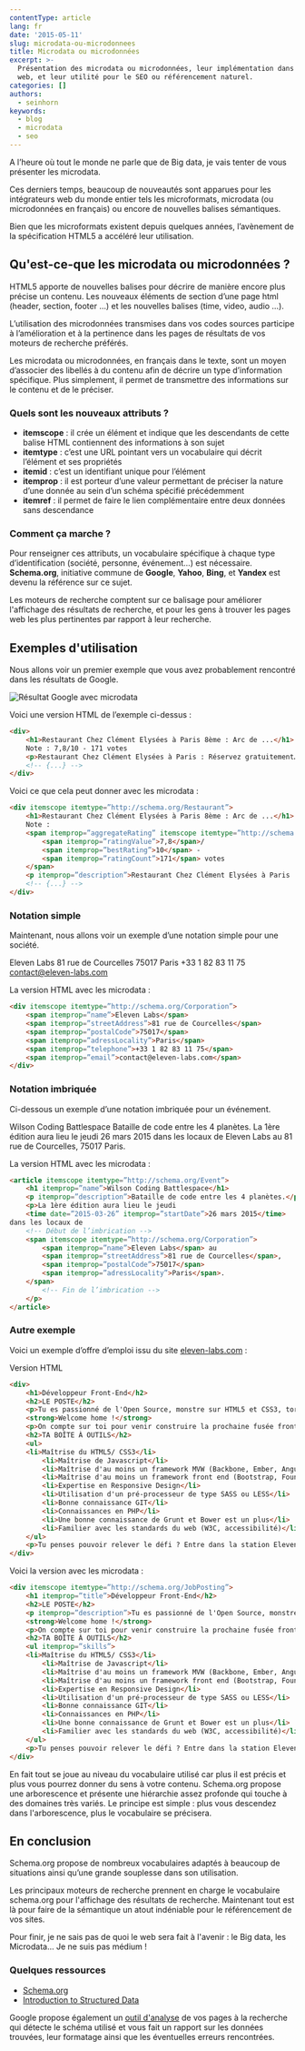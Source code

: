 ```yaml
---
contentType: article
lang: fr
date: '2015-05-11'
slug: microdata-ou-microdonnees
title: Microdata ou microdonnées
excerpt: >-
  Présentation des microdata ou microdonnées, leur implémentation dans les pages
  web, et leur utilité pour le SEO ou référencement naturel.
categories: []
authors:
  - seinhorn
keywords:
  - blog
  - microdata
  - seo
---
```


A l’heure où tout le monde ne parle que de Big data, je vais tenter de vous présenter les microdata.

Ces derniers temps, beaucoup de nouveautés sont apparues pour les intégrateurs web du monde entier tels les microformats, microdata (ou microdonnées en français) ou encore de nouvelles balises sémantiques.

Bien que les microformats existent depuis quelques années, l’avènement de la spécification HTML5 a accéléré leur utilisation.

## Qu'est-ce-que les microdata ou microdonnées ?

HTML5 apporte de nouvelles balises pour décrire de manière encore plus précise un contenu. Les nouveaux éléments de section d’une page html (header, section, footer …) et les nouvelles balises (time, video, audio …).

L’utilisation des microdonnées transmises dans vos codes sources participe à l’amélioration et à la pertinence dans les pages de résultats de vos moteurs de recherche préférés.

Les microdata ou microdonnées, en français dans le texte, sont un moyen d’associer des libellés à du contenu afin de décrire un type d’information spécifique. Plus simplement, il permet de transmettre des informations sur le contenu et de le préciser.

### Quels sont les nouveaux attributs ?

- **itemscope** : il crée un élément et indique que les descendants de cette balise HTML contiennent des informations à son sujet
- **itemtype** : c’est une URL pointant vers un vocabulaire qui décrit l’élément et ses propriétés
- **itemid** : c’est un identifiant unique pour l’élément
- **itemprop** : il est porteur d’une valeur permettant de préciser la nature d’une donnée au sein d’un schéma spécifié précédemment
- **itemref** : il permet de faire le lien complémentaire entre deux données sans descendance

### Comment ça marche ?

Pour renseigner ces attributs, un vocabulaire spécifique à chaque type d’identification (société, personne, événement…) est nécessaire. **Schema.org**, initiative commune de **Google**, **Yahoo**, **Bing**, et **Yandex** est devenu la référence sur ce sujet.

Les moteurs de recherche comptent sur ce balisage pour améliorer l'affichage des résultats de recherche, et pour les gens à trouver les pages web les plus pertinentes par rapport à leur recherche.

## Exemples d'utilisation

Nous allons voir un premier exemple que vous avez probablement rencontré dans les résultats de Google.

![Résultat Google avec microdata](/_assets/articles/2015-05-11-microdata-ou-microdonnees/Capture-decran-2015-05-06-a-09.54.20.png)

Voici une version HTML de l’exemple ci-dessus :

```html
<div>
    <h1>Restaurant Chez Clément Elysées à Paris 8ème : Arc de ...</h1>
    Note : 7,8/10 - 171 votes
    <p>Restaurant Chez Clément Elysées à Paris : Réservez gratuitement…</p>
    <!-- {...} -->
</div>
```

Voici ce que cela peut donner avec les microdata :

```html
<div itemscope itemtype=”http://schema.org/Restaurant”>
    <h1>Restaurant Chez Clément Elysées à Paris 8ème : Arc de ...</h1>
    Note :
    <span itemprop=”aggregateRating” itemscope itemtype=”http://schema.org/AggregateRating”>
        <span itemprop=”ratingValue”>7,8</span>/
        <span itemprop=”bestRating”>10</span> -
        <span itemprop=”ratingCount”>171</span> votes
    </span>
    <p itemprop=”description”>Restaurant Chez Clément Elysées à Paris : Réservez gratuitement…</p>
    <!-- {...} -->
</div>
```

### Notation simple

Maintenant, nous allons voir un exemple d’une notation simple pour une société.

Eleven Labs
81 rue de Courcelles 75017 Paris
+33 1 82 83 11 75
contact@eleven-labs.com

La version HTML avec les microdata :

```html
<div itemscope itemtype=”http://schema.org/Corporation”>
    <span itemprop=”name”>Eleven Labs</span>
    <span itemprop=”streetAddress”>81 rue de Courcelles</span>
    <span itemprop=”postalCode”>75017</span>
    <span itemprop=”adressLocality”>Paris</span>
    <span itemprop=”telephone”>+33 1 82 83 11 75</span>
    <span itemprop=”email”>contact@eleven-labs.com</span>
</div>
```

### Notation imbriquée

Ci-dessous un exemple d’une notation imbriquée pour un événement.

Wilson Coding Battlespace
Bataille de code entre les 4 planètes.
La 1ère édition aura lieu le jeudi 26 mars 2015 dans les locaux de Eleven Labs au 81 rue de Courcelles, 75017 Paris.

La version HTML avec les microdata :

```html
<article itemscope itemtype=”http://schema.org/Event”>
    <h1 itemprop=”name”>Wilson Coding Battlespace</h1>
    <p itemprop=”description”>Bataille de code entre les 4 planètes.</p>
    <p>La 1ère édition aura lieu le jeudi
    <time date=”2015-03-26” itemprop=”startDate”>26 mars 2015</time>
dans les locaux de
    <!-- Début de l’imbrication -->
    <span itemscope itemtype=”http://schema.org/Corporation”>
        <span itemprop=”name”>Eleven Labs</span> au
        <span itemprop=”streetAddress”>81 rue de Courcelles</span>,
        <span itemprop=”postalCode”>75017</span>
        <span itemprop=”adressLocality”>Paris</span>.
    </span>
        <!-- Fin de l’imbrication -->
    </p>
</article>
```

### Autre exemple

Voici un exemple d’offre d’emploi issu du site [eleven-labs.com](http://www.eleven-labs.com) :

Version HTML

```html
<div>
    <h1>Développeur Front-End</h2>
    <h2>LE POSTE</h2>
    <p>Tu es passionné de l'Open Source, monstre sur HTML5 et CSS3, torpille au babyfoot et pro du Scrum ? Tu aimes partager tes connaissances et tu es toujours prêt à tester des nouvelles technos ?</p>
    <strong>Welcome home !</strong>
    <p>On compte sur toi pour venir construire la prochaine fusée front d'Eleven Labs!</p>
    <h2>TA BOÎTE À OUTILS</h2>
    <ul>
    <li>Maîtrise du HTML5/ CSS3</li>
        <li>Maîtrise de Javascript</li>
        <li>Maîtrise d'au moins un framework MVW (Backbone, Ember, Angular...)</li>
        <li>Maîtrise d'au moins un framework front end (Bootstrap, Foundation, Pure.IO)</li>
        <li>Expertise en Responsive Design</li>
        <li>Utilisation d'un pré-processeur de type SASS ou LESS</li>
        <li>Bonne connaissance GIT</li>
        <li>Connaissances en PHP</li>
        <li>Une bonne connaissance de Grunt et Bower est un plus</li>
        <li>Familier avec les standards du web (W3C, accessibilité)</li>
    </ul>
    <p>Tu penses pouvoir relever le défi ? Entre dans la station Eleven Labs!</p>
</div>
```

Voici la version avec les microdata :

```html
<div itemscope itemtype=”http://schema.org/JobPosting”>
    <h1 itemprop=”title”>Développeur Front-End</h2>
    <h2>LE POSTE</h2>
    <p itemprop=”description”>Tu es passionné de l'Open Source, monstre sur HTML5 et CSS3, torpille au babyfoot et pro du Scrum ? Tu aimes partager tes connaissances et tu es toujours prêt à tester des nouvelles technos ?</p>
    <strong>Welcome home !</strong>
    <p>On compte sur toi pour venir construire la prochaine fusée front d'Eleven Labs!</p>
    <h2>TA BOÎTE À OUTILS</h2>
    <ul itemprop=”skills”>
    <li>Maîtrise du HTML5/ CSS3</li>
        <li>Maîtrise de Javascript</li>
        <li>Maîtrise d'au moins un framework MVW (Backbone, Ember, Angular...)</li>
        <li>Maîtrise d'au moins un framework front end (Bootstrap, Foundation, Pure.IO)</li>
        <li>Expertise en Responsive Design</li>
        <li>Utilisation d'un pré-processeur de type SASS ou LESS</li>
        <li>Bonne connaissance GIT</li>
        <li>Connaissances en PHP</li>
        <li>Une bonne connaissance de Grunt et Bower est un plus</li>
        <li>Familier avec les standards du web (W3C, accessibilité)</li>
    </ul>
    <p>Tu penses pouvoir relever le défi ? Entre dans la station Eleven Labs!</p>
</div>
```

En fait tout se joue au niveau du vocabulaire utilisé car plus il est précis et plus vous pourrez donner du sens à votre contenu. Schema.org propose une arborescence et présente une hiérarchie assez profonde qui touche à des domaines très variés. Le principe est simple : plus vous descendez dans l'arborescence, plus le vocabulaire se précisera.

## En conclusion

Schema.org propose de nombreux vocabulaires adaptés à beaucoup de situations ainsi qu’une grande souplesse dans son utilisation.

Les principaux moteurs de recherche prennent en charge le vocabulaire schema.org pour l'affichage des résultats de recherche. Maintenant tout est là pour faire de la sémantique un atout indéniable pour le référencement de vos sites.

Pour finir, je ne sais pas de quoi le web sera fait à l'avenir : le Big data, les Microdata... Je ne suis pas médium !

### Quelques ressources

- [Schema.org](http://schema.org)
- [Introduction to Structured Data](https://developers.google.com/structured-data/)

Google propose également un [outil d'analyse](http://www.google.com/webmasters/tools/richsnippets) de vos pages à la recherche qui détecte le schéma utilisé et vous fait un rapport sur les données trouvées, leur formatage ainsi que les éventuelles erreurs rencontrées.
